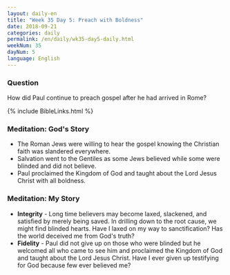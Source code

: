 ```yaml
---
layout: daily-en
title: "Week 35 Day 5: Preach with Boldness"
date: 2018-09-21
categories: daily
permalink: /en/daily/wk35-day5-daily.html
weekNum: 35
dayNum: 5
language: English
---
```


### Question
How did Paul continue to preach gospel after he had arrived in Rome?

{% include BibleLinks.html %}

### Meditation: God's Story
+ The Roman Jews were willing to hear the gospel knowing the Christian faith was slandered everywhere.
+ Salvation went to the Gentiles as some Jews believed while some were blinded and did not believe. 
+ Paul proclaimed the Kingdom of God and taught about the Lord Jesus Christ with all boldness.

### Meditation: My Story
+ **Integrity** - Long time believers may become laxed, slackened, and satisfied by merely being saved. In drilling down to the root cause, we might find blinded hearts. Have I laxed on my way to sanctification? Has the world deceived me from God's truth? 
+ **Fidelity** - Paul did not give up on those who were blinded but he welcomed all who came to see him and proclaimed the Kingdom of God and taught about the Lord Jesus Christ. Have I ever given up testifying for God because few ever believed me? 
